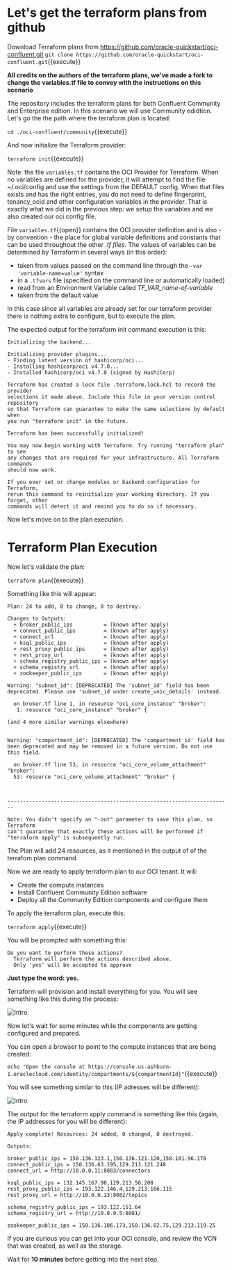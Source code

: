 # Let's get the terraform plans from github

Download Terraform plans from https://github.com/oracle-quickstart/oci-confluent.git
`git clone https://github.com/oracle-quickstart/oci-confluent.git`{{execute}}

**All credits on the authors of the terraform plans, we've made a fork to change the variables.tf file to convey with the instructions on this scenario**

The repository includes the terraform plans for both Confluent Community and Enterprise edition. In this scenario we will use Community edidtion. 
Let's go the the path where the terraform plan is located:

`cd ./oci-confluent/community`{{execute}}

And now initialize the Terraform provider:

`terraform init`{{execute}}

Note: the file `variables.tf` contains the OCI Provider for Terraform. When no variables are defined for the provider, it will attempt to find the file ~/.oci/config and use the settings from the DEFAULT config. When that files exists and has the right entries, you do not need to define fingerprint, tenancy_ocid and other configuration variables in the provider.
That is exactly what we did in the previous step: we setup the variables and we also created our oci config file.

File `variables.tf`{{open}} contains the OCI provider definition and is also - by convention - the place for global variable definitions and constants that can be used throughout the other *.tf files*. The values of variables can be determined by Terraform in several ways (in this order):
* taken from values passed on the command line through the `-var 'variable-name=value'` syntax 
* in a `.tfvars` file (specified on the command line or automatically loaded)
* read from an Environment Variable called *TF_VAR_name-of-variable*
* taken from the default value

In this case since all variables are already set for our terraform provider there is nothing extra to configure, but to execute the plan.


The expected output for the terraform init command execution is this:

~~~~
Initializing the backend...

Initializing provider plugins...
- Finding latest version of hashicorp/oci...
- Installing hashicorp/oci v4.7.0...
- Installed hashicorp/oci v4.7.0 (signed by HashiCorp)

Terraform has created a lock file .terraform.lock.hcl to record the provider
selections it made above. Include this file in your version control repository
so that Terraform can guarantee to make the same selections by default when
you run "terraform init" in the future.

Terraform has been successfully initialized!

You may now begin working with Terraform. Try running "terraform plan" to see
any changes that are required for your infrastructure. All Terraform commands
should now work.

If you ever set or change modules or backend configuration for Terraform,
rerun this command to reinitialize your working directory. If you forget, other
commands will detect it and remind you to do so if necessary.
~~~~

Now let's move on to the plan execution.

# Terraform Plan Execution

Now let's validate the plan:

`terraform plan`{{execute}}

Something like this will appear:

~~~~
Plan: 24 to add, 0 to change, 0 to destroy.

Changes to Outputs:
  + broker_public_ips          = (known after apply)
  + connect_public_ips         = (known after apply)
  + connect_url                = (known after apply)
  + ksql_public_ips            = (known after apply)
  + rest_proxy_public_ips      = (known after apply)
  + rest_proxy_url             = (known after apply)
  + schema_registry_public_ips = (known after apply)
  + schema_registry_url        = (known after apply)
  + zookeeper_public_ips       = (known after apply)

Warning: "subnet_id": [DEPRECATED] The 'subnet_id' field has been deprecated. Please use 'subnet_id under create_vnic_details' instead.

  on broker.tf line 1, in resource "oci_core_instance" "broker":
   1: resource "oci_core_instance" "broker" {

(and 4 more similar warnings elsewhere)


Warning: "compartment_id": [DEPRECATED] The 'compartment_id' field has been deprecated and may be removed in a future version. Do not use this field.

  on broker.tf line 53, in resource "oci_core_volume_attachment" "broker":
  53: resource "oci_core_volume_attachment" "broker" {



------------------------------------------------------------------------

Note: You didn't specify an "-out" parameter to save this plan, so Terraform
can't guarantee that exactly these actions will be performed if
"terraform apply" is subsequently run.
~~~~

The Plan will add 24 resources, as it mentioned in the output of of the terrafom plan command.

Now we are ready to apply terraform plan to our OCI tenant. It will:

- Create the compute instances
- Install Confluent Community Edition software
- Deploy all the Community Edition components and configure them

To apply the terraform plan, execute this:

`terraform apply`{{execute}}

You will be prompted with something this:

~~~~
Do you want to perform these actions?
  Terraform will perform the actions described above.
  Only 'yes' will be accepted to approve
~~~~

**Just type the word: yes.**

Terraform will provision and install everything for you. You will see something like this during the process:

![Intro](/RedExpertAlliance/courses/oci-course/oci-confluent-kafka/assets/apply3.jpg)

Now let's wait for some minutes while the components are getting configured and prepared.

You can open a browser to point to the compute instances that are being created:

`echo "Open the console at https://console.us-ashburn-1.oraclecloud.com/identity/compartments/${compartmentId}"`{{execute}}

You will see something similar to this (IP adresses will be different):

![Intro](/RedExpertAlliance/courses/oci-course/oci-confluent-kafka/assets/instances2.jpg)

The output for the terraform apply command is something like this (again, the IP addresses for you will be different):

~~~~
Apply complete! Resources: 24 added, 0 changed, 0 destroyed.

Outputs:

broker_public_ips = 150.136.123.1,150.136.121.120,158.101.96.178
connect_public_ips = 150.136.63.195,129.213.121.248
connect_url = http://10.0.0.11:8083/connectors

ksql_public_ips = 132.145.167.90,129.213.56.208
rest_proxy_public_ips = 193.122.146.4,129.213.166.115
rest_proxy_url = http://10.0.0.13:8082/topics

schema_registry_public_ips = 193.122.151.64
schema_registry_url = http://10.0.0.5:8081/

zookeeper_public_ips = 150.136.106.173,150.136.82.75,129.213.119.25
~~~~

If you are curious you can get into your OCI console, and review the VCN that was created, as well as the storage.

Wait for **10 minutes** before getting into the next step.